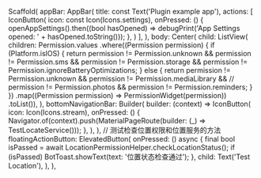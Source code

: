 Scaffold(
        appBar: AppBar(
          title: const Text('Plugin example app'),
          actions: <Widget>[
            IconButton(
              icon: const Icon(Icons.settings),
              onPressed: () {
                openAppSettings().then((bool hasOpened) => debugPrint('App Settings opened: ' + hasOpened.toString()));
              },
            )
          ],
        ),
        body: Center(
          child: ListView(
              children: Permission.values
                  .where((Permission permission) {
                    if (Platform.isIOS) {
                      return permission != Permission.unknown &&
                          permission != Permission.sms &&
                          permission != Permission.storage &&
                          permission != Permission.ignoreBatteryOptimizations;
                    } else {
                      return permission != Permission.unknown &&
                          permission != Permission.mediaLibrary &&
                          // permission != Permission.photos &&
                          permission != Permission.reminders;
                    }
                  })
                  .map((Permission permission) => PermissionWidget(permission))
                  .toList()),
        ),
        bottomNavigationBar: Builder(
          builder: (context) => IconButton(
            icon: Icon(Icons.stream),
            onPressed: () {
              Navigator.of(context).push(MaterialPageRoute(builder: (_) => TestLocateService()));
            },
          ),
        ),
        // 测试检查位置权限和位置服务的方法
        floatingActionButton: ElevatedButton(
          onPressed: () async {
            final bool isPassed = await LocationPermissionHelper.checkLocationStatus();
            if (isPassed) BotToast.showText(text: '位置状态检查通过');
          },
          child: Text('Test Location'),
        ),
      ),